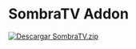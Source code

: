 # SombraTV Addon

[![Descargar SombraTV.zip](https://img.shields.io/badge/Descargar-SombraTV.zip-blue?style=for-the-badge&logo=zip)](https://github.com/tuusuario/tu-repositorio/raw/main/SombraTV.zip)
